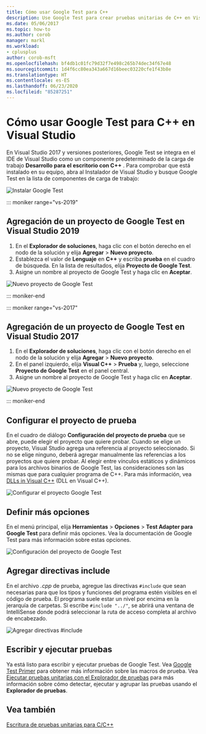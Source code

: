 ```yaml
---
title: Cómo usar Google Test para C++
description: Use Google Test para crear pruebas unitarias de C++ en Visual Studio.
ms.date: 05/06/2017
ms.topic: how-to
ms.author: corob
manager: markl
ms.workload:
- cplusplus
author: corob-msft
ms.openlocfilehash: bf4db1c01fc79d32f7e498c265b74dec34f67e48
ms.sourcegitcommit: 1d4f6cc80ea343a667d16beec03220cfe1f43b8e
ms.translationtype: HT
ms.contentlocale: es-ES
ms.lasthandoff: 06/23/2020
ms.locfileid: "85287251"
---
```

# <a name="how-to-use-google-test-for-c-in-visual-studio"></a>Cómo usar Google Test para C++ en Visual Studio

En Visual Studio 2017 y versiones posteriores, Google Test se integra en el IDE de Visual Studio como un componente predeterminado de la carga de trabajo **Desarrollo para el escritorio con C++** . Para comprobar que está instalado en su equipo, abra al Instalador de Visual Studio y busque Google Test en la lista de componentes de carga de trabajo:

![Instalar Google Test](media/cpp-google-component.png)

::: moniker range="vs-2019"

## <a name="add-a-google-test-project-in-visual-studio-2019"></a>Agregación de un proyecto de Google Test en Visual Studio 2019

1. En el **Explorador de soluciones**, haga clic con el botón derecho en el nodo de la solución y elija **Agregar** > **Nuevo proyecto**.
2. Establezca el valor de **Lenguaje** en **C++** y escriba **prueba** en el cuadro de búsqueda. En la lista de resultados, elija **Proyecto de Google Test**.
3. Asigne un nombre al proyecto de Google Test y haga clic en **Aceptar**.

![Nuevo proyecto de Google Test](media/vs-2019/cpp-gtest-new-project-vs2019.png)

::: moniker-end

::: moniker range="vs-2017"

## <a name="add-a-google-test-project-in-visual-studio-2017"></a>Agregación de un proyecto de Google Test en Visual Studio 2017

1. En el **Explorador de soluciones**, haga clic con el botón derecho en el nodo de la solución y elija **Agregar** > **Nuevo proyecto**.
2. En el panel izquierdo, elija **Visual C++** > **Prueba** y, luego, seleccione **Proyecto de Google Test** en el panel central.
3. Asigne un nombre al proyecto de Google Test y haga clic en **Aceptar**.

![Nuevo proyecto de Google Test](media/cpp-gtest-new-project.png)

::: moniker-end

## <a name="configure-the-test-project"></a>Configurar el proyecto de prueba

En el cuadro de diálogo **Configuración del proyecto de prueba** que se abre, puede elegir el proyecto que quiere probar. Cuando se elige un proyecto, Visual Studio agrega una referencia al proyecto seleccionado. Si no se elige ninguno, deberá agregar manualmente las referencias a los proyectos que quiere probar. Al elegir entre vínculos estáticos y dinámicos para los archivos binarios de Google Test, las consideraciones son las mismas que para cualquier programa de C++. Para más información, vea [DLLs in Visual C++](/cpp/build/dlls-in-visual-cpp) (DLL en Visual C++).

![Configurar el proyecto Google Test](media/cpp-gtest-config.png)

## <a name="set-additional-options"></a>Definir más opciones

En el menú principal, elija **Herramientas** > **Opciones** > **Test Adapter para Google Test** para definir más opciones. Vea la documentación de Google Test para más información sobre estas opciones.

![Configuración del proyecto de Google Test](media/cpp-gtest-settings.png)

## <a name="add-include-directives"></a>Agregar directivas include

En el archivo *.cpp* de prueba, agregue las directivas `#include` que sean necesarias para que los tipos y funciones del programa estén visibles en el código de prueba. El programa suele estar un nivel por encima en la jerarquía de carpetas. Si escribe `#include "../"`, se abrirá una ventana de IntelliSense donde podrá seleccionar la ruta de acceso completa al archivo de encabezado.

![Agregar directivas #include](media/cpp-gtest-includes.png)

## <a name="write-and-run-tests"></a>Escribir y ejecutar pruebas

Ya está listo para escribir y ejecutar pruebas de Google Test. Vea [Google Test Primer](https://github.com/google/googletest/blob/master/googletest/docs/primer.md) para obtener más información sobre las macros de prueba. Vea [Ejecutar pruebas unitarias con el Explorador de pruebas](run-unit-tests-with-test-explorer.md) para más información sobre cómo detectar, ejecutar y agrupar las pruebas usando el **Explorador de pruebas**.

## <a name="see-also"></a>Vea también

[Escritura de pruebas unitarias para C/C++](writing-unit-tests-for-c-cpp.md)
